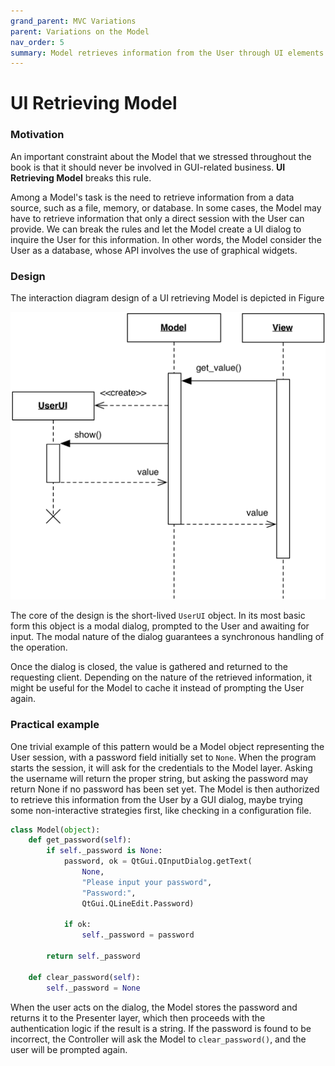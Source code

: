 ```yaml
---
grand_parent: MVC Variations
parent: Variations on the Model
nav_order: 5
summary: Model retrieves information from the User through UI elements.
---
```

# UI Retrieving Model

### Motivation

An important constraint about the Model that we stressed throughout the book
is that it should never be involved in GUI-related business. **UI Retrieving
Model** breaks this rule. 

Among a Model's task is the need to retrieve information from a data
source, such as a file, memory, or database. In some cases, the Model
may have to retrieve information that only a direct session with the User 
can provide. We can break the rules and let the Model create a UI dialog 
to inquire the User for this information. In other words, the Model 
consider the User as a database, whose API involves the use of graphical widgets.

### Design

The interaction diagram design of a UI retrieving Model is depicted in Figure

<p align="center">
    <img src="images/ui_retrieving/ui_retrieving.png" />
</p>

The core of the design is the short-lived ``UserUI`` object. In its most 
basic form this object is a modal dialog, prompted to the User and 
awaiting for input. The modal nature of the dialog guarantees 
a synchronous handling of the operation.

Once the dialog is closed, the value is gathered and returned 
to the requesting client. Depending on the nature of the retrieved 
information, it might be useful for the Model to cache it instead 
of prompting the User again.

### Practical example

One trivial example of this pattern would be a Model object representing
the User session, with a password field initially set to ``None``. When the
program starts the session, it will ask for the credentials to the Model layer.
Asking the username will return the proper string, but asking the password may
return None if no password has been set yet. The Model is then authorized
to retrieve this information from the User by a GUI dialog, maybe trying
some non-interactive strategies first, like checking in a configuration file.

```python
class Model(object):
    def get_password(self):
        if self._password is None:
            password, ok = QtGui.QInputDialog.getText(
                None, 
                "Please input your password", 
                "Password:", 
                QtGui.QLineEdit.Password)                                                
            
            if ok:
                self._password = password
                
        return self._password    

    def clear_password(self):
        self._password = None
```

When the user acts on the dialog, the Model stores the password and returns
it to the Presenter layer, which then proceeds with the authentication logic if
the result is a string. If the password is found to be incorrect, the Controller 
will ask the Model to ``clear_password()``, and the user will be prompted again.
